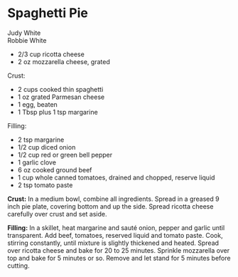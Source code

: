 # Spaghetti Pie

Judy White<br/>
Robbie White

- 2/3 cup ricotta cheese
- 2 oz mozzarella cheese, grated

Crust:

- 2 cups cooked thin spaghetti
- 1 oz grated Parmesan cheese
- 1 egg, beaten
- 1 Tbsp plus 1 tsp margarine

Filling:

- 2 tsp margarine
- 1/2 cup diced onion
- 1/2 cup red or green bell pepper
- 1 garlic clove
- 6 oz cooked ground beef
- 1 cup whole canned tomatoes, drained and chopped, reserve liquid
- 2 tsp tomato paste

**Crust:** In a medium bowl, combine all ingredients. Spread in a greased 9 inch pie plate, covering bottom and up the side. Spread ricotta cheese carefully over crust and set aside.

**Filling:** In a skillet, heat margarine and sauté onion, pepper and garlic until transparent. Add beef, tomatoes, reserved liquid and tomato paste.  Cook, stirring constantly, until mixture is slightly thickened and heated.  Spread over ricotta cheese and bake for 20 to 25 minutes. Sprinkle mozzarella over top and bake for 5 minutes or so. Remove and let stand for 5 minutes before cutting.